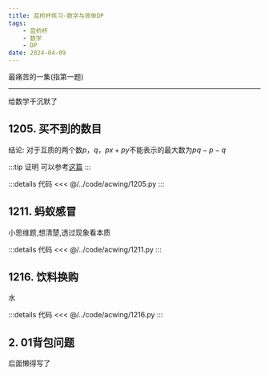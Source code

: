 ```yaml
---
title: 蓝桥杯练习-数学与简单DP
tags:
    - 蓝桥杯
    - 数学
    - DP
date: 2024-04-09 
---
```


最痛苦的一集(指第一题)

---

给数学干沉默了


## 1205. 买不到的数目

结论: 对于互质的两个数$p$，$q$，$px+py$不能表示的最大数为$pq-p-q$

:::tip 证明
可以参考[这篇](https://www.cnblogs.com/Yuzao/p/7074465.html)
:::


:::details 代码
<<< @/../code/acwing/1205.py
:::


## 1211. 蚂蚁感冒

小思维题,想清楚,透过现象看本质

:::details 代码
<<< @/../code/acwing/1211.py
:::

## 1216. 饮料换购

水

:::details 代码
<<< @/../code/acwing/1216.py
:::


## 2. 01背包问题


后面懒得写了